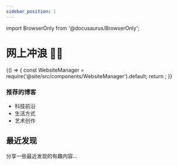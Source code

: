 ```yaml
---
sidebar_position: 1
---
```


import BrowserOnly from '@docusaurus/BrowserOnly';

# 网上冲浪 🏄‍♂️

<BrowserOnly>
{() => {
  const WebsiteManager = require('@site/src/components/WebsiteManager').default;
  return <WebsiteManager />;
}}
</BrowserOnly>

### 推荐的博客
- 科技前沿
- 生活方式
- 艺术创作

## 最近发现
分享一些最近发现的有趣内容... 